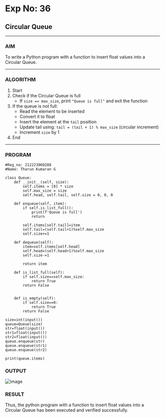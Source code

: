 # Exp No: 36  
## Circular Queue 
---

### AIM  
To write a Python program with a function to insert float values into a Circular Queue.

---

### ALGORITHM

1. Start  
2. Check if the Circular Queue is full  
   - If `size == max_size`, print `"Queue is full"` and exit the function  
3. If the queue is not full:  
   - Read the element to be inserted  
   - Convert it to float  
   - Insert the element at the `tail` position  
   - Update tail using: `tail = (tail + 1) % max_size` (circular increment)  
   - Increment `size` by 1  
4. End

---

### PROGRAM

```
#Reg_no: 212223060288
#Name: Tharun Kumaran G

class Queue:
    def __init__(self, size):
        self.items = [0] * size
        self.max_size = size
        self.head, self.tail, self.size = 0, 0, 0

    def enqueue(self, item):
        if self.is_list_full():
            print(f'Queue is full')
            return
        
        self.items[self.tail]=item
        self.tail=(self.tail+1)%self.max_size
        self.size+=1
   
    def dequeue(self):
        item=self.items[self.head]
        self.head=(self.head+1)%self.max_size
        self.size-=1
        
        return item

    def is_list_full(self):
        if self.size==self.max_size:
            return True
        return False
        

    def is_empty(self):
        if self.size==0:
            return True
        return False

size=int(input())
queue=Queue(size)
str=float(input())
str1=float(input())
str2=float(input())
queue.enqueue(str)
queue.enqueue(str1)
queue.enqueue(str2)

print(queue.items)

```

### OUTPUT

![image](https://github.com/user-attachments/assets/947738be-585a-4aaf-abe9-b857235b695b)

### RESULT

Thus, the python program with a function to insert float values into a Circular Queue has been executed and verified successfully.
